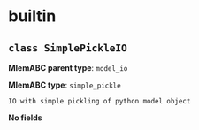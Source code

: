 # builtin

## `class SimplePickleIO`

**MlemABC parent type**: `model_io`

**MlemABC type**: `simple_pickle`

    IO with simple pickling of python model object

**No fields**
